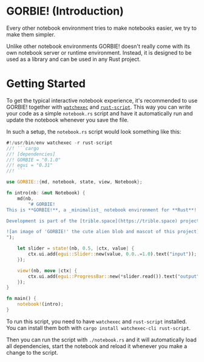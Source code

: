 # GORBIE! (Introduction)
Every other notebook environment tries to make notebooks easier, we try to make them simpler.

Unlike other notebook environments GORBIE! doesn't really come with its own
notebook server or runtime environment. Instead, it is designed to be used as
a library and can be used in any Rust project.

# Getting Started
To get the typical interactive notebook experience, it's recommended to use
GORBIE! together with [`watchexec`](https://github.com/watchexec/watchexec) and [`rust-script`](https://github.com/fornwall/rust-script).
This way you can write your code as a simple `notebook.rs` script and have it
automatically run and update the notebook whenever you save the file.

In such a setup, the `notebook.rs` script would look something like this:

```rust
#!/usr/bin/env watchexec -r rust-script
//! ```cargo
//! [dependencies]
//! GORBIE = "0.1.0"
//! egui = "0.31"
//! ```

use GORBIE::{md, notebook, state, view, Notebook};

fn intro(nb: &mut Notebook) {
    md(nb,
        "# GORBIE!
This is **GORBIE!**, a _minimalist_ notebook environment for **Rust**!

Development is part of the [trible.space](https://trible.space) project.

![an image of 'GORBIE!' the cute alien blob and mascot of this project](./assets/gorbie.png)
");

    let slider = state!(nb, 0.5, |ctx, value| {
        ctx.ui.add(egui::Slider::new(value, 0.0..=1.0).text("input"));
    });

    view!(nb, move |ctx| {
        ctx.ui.add(egui::ProgressBar::new(*slider.read()).text("output"));
    });
}

fn main() {
    notebook!(intro);
}
```

To run this script, you need to have `watchexec` and `rust-script` installed.
You can install them both with `cargo install watchexec-cli rust-script`.

Then you can run the script with `./notebook.rs` and it will automatically
load all dependencies, start the notebook and reload it whenever you make a
change to the script.
